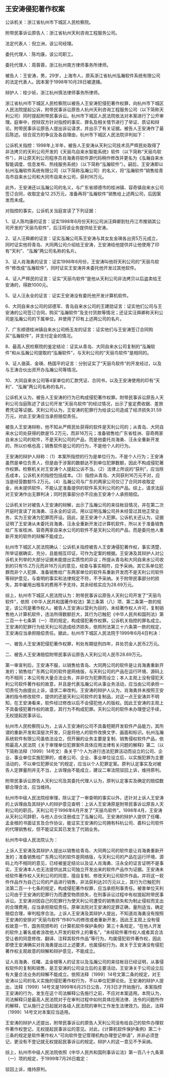 ## 王安涛侵犯著作权案

公诉机关：浙江省杭州市下城区人民检察院。

附带民事诉讼原告人：浙江省杭州天利咨询工程服务公司。

法定代表人：倪立洲，该公司经理。

委托代理人：陈均康，该公司职工。

委托代理人：周蓉蓉，浙江杭州南方律师事务所律师。

被告人：王安涛，男，29岁，上海市人，原系浙江省杭州泓瀚软件系统有限公司的法定代表人。因本案于1998年10月28日被逮捕。

辩护人：桂少祯，浙江杭州慎法律师事务所律师。

浙江省杭州市下城区人民检察院以被告人王安涛犯侵犯著作权罪，向杭州市下城区人民法院提起公诉，附带民事诉讼原告人杭州天利咨询工程服务公司（以下简称天利公司）同时提起附带民事诉讼。杭州市下城区人民法院依法对本案进行了公开审理。庭审中，控辩双方针对指控的事实、罪名及相关情节进行了举证、质证和辩论。附带民事诉讼原告人提出诉讼请求，并出示了有关证据。被告人王安涛作了最后陈述。综合双方的争议及各自理由，杭州市下城区人民法院评判如下：

公诉机关指控：1998年上半年，被告人王安涛从天利公司技术员严辉民处取得了非法拷贝的天利公司开发的《天丽鸟自来水智能系统》软件（以下简称“天丽鸟软件”），并让原天利公司程序员肖海勇将软件源代码稍作修改并更名为《泓瀚自来水智能调度、信息发布、热线服务系统》（以下简称“泓瀚软件”）。嗣后，王安涛即以杭州泓瀚软件系统有限公司（以下简称泓瀚公司）的名义，将“泓瀚软件”销售给青岛市自来水公司和大同市自来水公司，获利16万元。

此外，王安涛还以泓瀚公司的名义，与广东省顺德市的桂洲镇、容奇镇自来水公司签订合同，收取定金12.25万元，准备再将“泓瀚软件”销售给上述两公司，后因案发而未成。

对指控的事实，公诉机关当庭宣读了下列证据：

1、证人陈均康的证言：证实1998年6月份天利公司派汪舜卿到牡丹江市推销其公司开发的“天丽鸟软件”，后汪将该业务提供给王安涛。

2、证人汪舜卿的证言：证实泓瀚公司系王安涛与其女友金瑛各出资5万元成立，同时证实他将青岛、大同两公司介绍给王安涛，王安涛给他提供并让他使用了印有“天利”、“泓瀚”两公司名称的名片。

3、证人肖海勇的证言：证实1998年6月份，王安涛叫他将天利公司的“天丽鸟软件”修改成“泓瀚软件”，同时证实王安涛并未委托他开发过其他软件。

4、证人严辉民的证言：证实“天丽鸟软件”是他从天利公司非法拷贝以后盗卖给王安涛的，得款1000元。

5、证人汪永全的证言：证实王安涛没有委托他开发计算机软件。

6、大同自来水公司的邱德军、青岛自来水公司的王建勋证言：证实他们公司与王安涛的公司签订合同，购买“泓瀚软件”及支付货款等情况；还证实汪舜卿称天利公司是泓瀚公司的下属单位，并使用了印有上述两公司的名片。

7、广东顺德桂洲镇自来水公司杨玉龙的证言：证实他们与王安涛签订合同购买“泓瀚软件”，并支付定金的情况。

8、最高人民检察院的鉴定结论：证实从青岛、大同自来水公司复制的“泓瀚软件”和从泓瀚公司提取的“泓瀚软件”，与天利公司的“天丽鸟软件”是相同的。

9、证人骆英、金瑛、杨国平的证言：分别证实了“天丽鸟软件”的开发经过，以及与王涛合伙出资开办泓瀚公司等情况。

10、大同自来水公司等4家单位的汇款凭证、合同书，以及王安涛使用的印有“天利”、“泓瀚”两公司名称的名片。

公诉机关认为，被告人王安涛的行为已构成侵犯著作权罪。附带民事诉讼原告人天利公司当庭陈述了该公司开发“天丽鸟软件”的经过情况，出示了鉴定费收据、差旅费凭证等证据。天利公司认为，王安涛的犯罪行为给该公司造成了经济损失31.59万元，对此王安涛应当承担赔偿责任。

被告人王安涛辩称，他不知从严辉民处获得的软件是天利公司的；从青岛、大同自来水公司处获得的款是15.2万元，而非16万元；准备销售给广东省桂洲、容奇两家自来水公司的软件，不是天利公司的产品，而是他委托肖海勇、汪永全重新开发的，所以价格也高；销售软件是公司的行为，不是他个人的行为。

王安涛的辩护人辩称：（1）本案所指控的行为是单位行为，不是个人行为；王安涛虽然是单位负责人，但是由于涉案的数额达不到单位犯罪数额，因此不构成侵犯著作权罪。检察机关对王安涛个人提起公诉不当。（2）法律上所说的“获利”，应当除去成本，公诉机关的指控包括成本。（3）指控从青岛、大同获利16万元不对，应当是经营数额15.2万元。（4）泓瀚公司与广东的两家公司仅订了合同并收取定金，尚未提供软件，不能认定准备提供的软件系天利公司的产品。综上，请求法庭对王安涛作出无罪判决；同时民事部分亦不应由王安涛个人承担赔偿。

公诉机关针对被告人王安涛的辩解，出示了泓瀚公司的来往帐目情况，并在第二次开庭时宣读了肖海勇、汪永全的证词，用以证明泓瀚公司并未经营过其他正常业务，实为王安涛为犯罪而开设。因此，是王安涛个人犯罪。公诉机关还认为，证据证明了王安涛从未委托肖海勇、汪永全重新开发过计算机软件，所以关于准备销售给广东省桂洲、容奇两家自来水公司的软件不是天利公司的产品，而是委托他人重新开发的软件的辩解不能成立。

杭州市下城区人民法院确认：公诉机关指控被告人王安涛侵犯著作权，事实清楚，所举证据确实、充分，且能相互印证，可作为定案的根据。王安涛及其辩护人对公诉机关列举的大部分证据未能提出实质性的异议；所提从青岛和大同自来水公司收到的只有15.2万元而非16万元的意见，经查与事实相符，应予采纳。其它系单位犯罪而非个人犯罪、准备销售给广东两家单位的软件系重新开发而不是天利公司软件等辩护意见，与查明的事实和法律规定不符，不予采纳。关于附带民事部分的损失，其中雇用出租车的费用不予支持，其余经核实应为28.69万元。

综上，杭州市下城区人民法院认为：附带民事诉讼原告人天利公司开发了“天丽鸟软件”，依照《中华人民共和国著作权法》第三条第（八）项、第二条第一款的规定，该公司是著作权人。被告人王安涛以营利为目的，未经著作权人许可，复制销售他人计算机软件，违法所得数额巨大，其行为已触犯《中华人民共和国刑法》第二百一十七条第（一）项的规定，构成侵犯著作权罪。公诉机关指控的罪名成立。王安涛的犯罪行为给天利公司造成经济损失，依照刑法第三十六条第一款的规定，王安涛应当承担赔偿责任。据此，杭州市下城区人民法院于1999年6月4日判决：

一、被告人王安涛犯侵犯著作权罪，判处有期徒刑四年，并处罚金人民币2万元。

二、被告人王安涛赔偿附带民事诉讼原告人天利公司人民币28.69万元。

第一审宣判后，王安涛不服，以销售给青岛、大同两公司的软件是让肖海勇重新开发的；销售给广东两公司的软件是网络版，与天利公司的产品在运行环境、源码上均不相同；本公司有大量合法业务，并非仅为犯罪而设立；本人主观上没有侵犯天利公司软件著作权的故意，并且是代表泓瀚公司从事业务活动，应当由公司承担一切责任为由提出上诉，请求二审改判。王安涛的辩护人认为，肖海勇并未按照王安涛的指令修改软件，提供的还是天利公司软件的复制品，对这一点王安涛并不明知，在王安涛看来，软件经过修改以后不会侵犯他人的版权。因此王安涛的主观上不具备侵犯著作权的故意，其行为不构成犯罪。天利公司的软件未办理登记手续，无权提起民事诉讼。

杭州市人民检察院认为，上诉人王安涛的公司不具备短期开发软件产品能力，其所谓的重新开发和深层次开发，只是将他人的软件改换文字、画面和标识。杭州泓瀚系统软件有限公司虽依法设立，但开展的业务主要是复制、销售侵权软件产品，依照最高人民法院《关于审理单位犯罪案件具体应用法律有关问题的解释》第二（以下简称法释〔1999〕14号文）条关于“个人为进行违法犯罪活动而设立的公司、企业、事业单位实施犯罪的，或者公司、企业、事业单位设立后，以实施犯罪为主要活动的，不以单位犯罪论处”的规定，应当以个人犯罪定案。原判认定事实及对被告人定罪量刑并无不当，上诉理由不能成立，建议二审法院驳回上诉，维持原判。

附带民事诉讼原告人天利公司及其委托代理人认为，原判认定事实及确定的赔偿数额合理合法，应当维持。

杭州市中级人民法院经审理，除认定了一审查明的事实以外，还针对上诉人王安涛的上诉理由及其辩护人的辩护意见查明：上诉人王安涛原是附带民事诉讼原告人天利公司的职员。天利公司于1996年6月开发了“天丽鸟软件”。1998年4月，王安涛从天利公司辞职，与他人合伙注册成立了泓瀚公司。王安涛的辩护人提供了任曙、孟金根的书面证言及合作协议，能证实王安涛的公司拥有科杭公司、嘉科公司软件的代理销售权，但不能证实其已发生了代销业务。

杭州市中级人民法院认为：

上诉人王安涛及其辩护人提出以销售给青岛、大同两公司的软件是让肖海勇重新开发的；准备销售给广东两公司的软件是网络版，与天利公司的产品在运行环境、源码上均不相同的意见，已经被鉴定结论以及证人肖海勇、汪永全的证言证明不是事实，王安涛本人也无法提供出其公司独立开发出来的软件产品作为证据。王安涛未经软件著作权人天利公司的同意，擅自复制、修改天利公司软件作品，并将这一软件作品作为自己公司的产品进行销售，非法获利达20万元以上，其行为已触犯刑法第二百一十七条的规定，构成侵犯著作权罪，应当承担刑事责任。被害单位天利公司由于王安涛的犯罪行为而遭受物质损失，在刑事诉讼过程中有权提起附带民事诉讼。王安涛对因自己的犯罪行为使天利公司遭受的销售损失和为制止侵权而支出的合理费用，应当承担赔偿责任。原审法院对王安涛的定罪正确，量刑适当，确定赔偿合理，审判程序合法。上诉人王安涛及其辩护人提出，不知道肖海勇没有按照王安涛的安排对“天丽鸟软件”作80%的修改或者重新开发，因此王主观上没有侵权故意一节，国务院颁布的《计算机软件保护条例》第三十条规定，“在他人开发的软件上署名或者涂改他人开发的软件上的署名”，“未经软件著作权人或者其合法受让者的同意修改、翻译、注释其软件作品”等行为，均属侵犯软件著作权，因此即使王安涛确实对肖海勇提出过上述要求，也属侵权行为。故关于王安涛没有侵犯著作权主观故意的辩解和辩护意见，不能成立。

证人肖海勇、任曙、孟金根等人的证言以及泓瀚公司的来往帐目已经证明，从事侵权软件的复制和销售，是王安涛的公司设立后的主要活动，王安涛关于公司设立后有大量合法业务的辩解不能成立。依照法释〔1999〕14号文第二条的规定，对王安涛以公司的名义实施的侵犯著作权行为，不以单位犯罪论处。王安涛的辩护人提出，法释〔1999〕14号文是1999年6月25日公告，7月3日才开始施行。本案指控王安涛的行为，发生在这个司法解释公告施行之前，不应对本案适用。本院认为，司法解释只是最高人民法院对于在审判过程中如何具体应用法律、法令的问题所作的解释，它从施行之日起就对各级人民法院的审判工作发生法律效力。因此，法释〔1999〕14号文对本案应当适用。

王安涛的辩护人还提出，附带民事诉讼的原告人天利公司没有给自己的软件办理软件著作权登记，无权提起民事诉讼的意见。对此，《计算机软件保护条例》第二十三条的规定是软件著作权人“可向软件登记管理机构办理登记申请”，并非必须登记，更没有不登记就无权提起民事诉讼的规定。辩护人的这一意见不予采纳。

综上，杭州市中级人民法院依照《中华人民共和国刑事诉讼法》第一百八十九条第（一）项的规定，于1999年7月26日裁定：

驳回上诉，维持原判。


